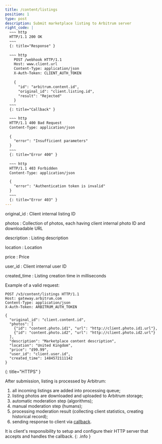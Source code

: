 ```yaml
---
title: /content/listings
position: 1
type: post
description: Submit marketplace listing to Arbitrum server
right_code: |
  ~~~ http
  HTTP/1.1 200 OK
  ~~~
  {: title="Response" }
  
  ~~~ http
    POST /webhook HTTP/1.1
    Host: www.client.url
    Content-Type: application/json
    X-Auth-Token: CLIENT_AUTH_TOKEN
    
    {
      "id": "arbitrum.content.id",
      "original_id": "client.listing.id",
      "result": "Rejected"
    }
  ~~~
  {: title="Callback" }

  ~~~ http
  HTTP/1.1 400 Bad Request
  Content-Type: application/json
  
  {
    "error": "Insufficient parameters"
  }
  ~~~
  {: title="Error 400" }
 
  ~~~ http
  HTTP/1.1 403 Forbidden
  Content-Type: application/json

  {
    "error": "Authentication token is invalid"
  }
  ~~~
  {: title="Error 403" }
---
```

original_id
: Client internal listing ID

photos
: Collection of photos, each having client internal photo ID and downloadable URL

description
: Listing description

location
: Location

price
: Price

user_id
: Client internal user ID

created_time
: Listing creation time in milliseconds

<!-- This call will return a maximum of 100 books
{: .info } -->

Example of a valid request:
<!-- Lists all the photos you have access to. You can paginate by using the parameters listed above. -->

~~~ http
POST /v3/content/listings HTTP/1.1
Host: gateway.arbitrum.com
Content-Type: application/json
X-Auth-Token: ARBITRUM_AUTH_TOKEN

{
  "original_id": "client.content.id",
  "photos": [
    {"id": "content.photo.id1", "url": "http://client.photo.id1.url"},
    {"id": "content.photo.id2", "url": "http://client.photo.id2.url"}
  ],
  "description": "Marketplace content description",
  "location": "United Kingdom",
  "price": "£99.99",
  "user_id": "client.user.id",
  "created_time": 1484572111142
}
~~~
{: title="HTTPS" }

After submission, listing is processed by Arbitrum:

1. all incoming listings are added into processing queue;
2. listing photos are downloaded and uploaded to Arbitrum storage;
3. automatic moderation step (algorithms);
4. manual moderation step (humans);
5. processing moderation result (collecting client statistics, creating historical record);
6. sending response to client via [callback](/#/callback/listing_moderation_result).


It is client's responsibility to setup and configure their HTTP server that accepts and
handles the callback.
{: .info }
